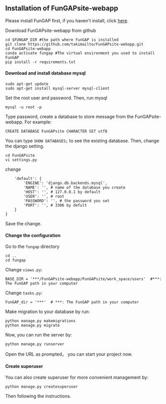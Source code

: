 ## Installation of FunGAPsite-webapp
Please install FunGAP first, if you haven't install, click [here](https://github.com/CompSynBioLab-KoreaUniv/FunGAP).

Download FunGAPsite-webapp from github
```
cd $FUNGAP_DIR #the path where FunGAP is installed
git clone https://github.com/takimailto/FunGAPsite-webapp.git
cd FunGAPsite-webapp
conda activate fungap #The virtual environment you used to install FunGAP
pip install -r requirements.txt
```
#### Download and install database mysql
```
sudo apt-get update
sudo apt-get install mysql-server mysql-client
```
Set the root user and password. Then, run mysql
```
mysql -u root -p
```
Type password, create a database to store message from the FunGAPsite-webapp.
For example:
```
CREATE DATABASE FunGAPsite CHARACTER SET utf8
```
You can type ```SHOW DATABASES;``` to see the existing database.
Then, change the django setting.
```
cd FunGAPsite
vi settings.py
```
change
```DATABASES = {
    'default': {
        'ENGINE': 'django.db.backends.mysql',
        'NAME': '', # name of the database you create
        'HOST': '', # 127.0.0.1 by default
        'USER': '', # root
        'PASSWORD': '', # the password you set
        'PORT': '', # 3306 by defult
    }
}
```
Save the change. 
#### Change the configuration
Go to the ```fungap``` directory
```
cd ..
cd fungap
```
Change ```views.py```:
```
BASE_DIR = '***/FunGAPsite-webapp/FunGAPsite/work_space/users'  #***: The FunGAP path in your computer 
```
Change ```tasks.py```:
```
FunGAP_dir = '***'  # ***: The FunGAP path in your computer
```
Make migration to your database by run:
```
python manage.py makemigrations
python manage.py migrate
```
Now, you can run the server by:
```
python manage.py runserver
```
Open the URL as prompted， you can start your project now.

#### Create superuser
You can also create superuser for more convenient management by:
```
python manage.py createsuperuser
```
Then following the instructions.
